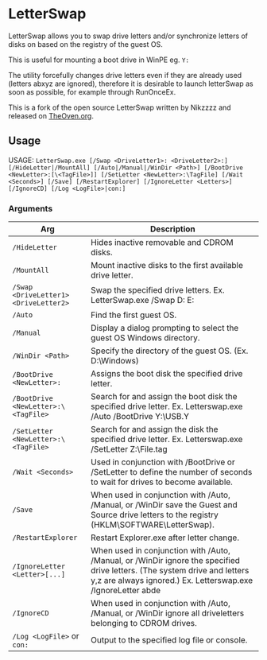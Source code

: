 # LetterSwap

LetterSwap allows you to swap drive letters and/or synchronize letters of disks on based on the registry of the guest OS.

This is useful for mounting a boot drive in WinPE eg. `Y:`

The utility forcefully changes drive letters even if they are already used (letters abxyz are ignored), therefore it is desirable to launch letterSwap as soon as possible, for example through RunOnceEx.

This is a fork of the open source LetterSwap written by Nikzzzz and released on [TheOven.org](https://old.theoven.org/index0435.html?topic=93.0).

## Usage

USAGE: `LetterSwap.exe [/Swap <DriveLetter1>: <DriveLetter2>:] [/HideLetter|/MountAll] [/Auto|/Manual|/WinDir <Path>] [/BootDrive <NewLetter>:[\<TagFile>]] [/SetLetter <NewLetter>:\TagFile] [/Wait <Seconds>] [/Save] [/RestartExplorer] [/IgnoreLetter <Letters>] [/IgnoreCD] [/Log <LogFile>|con:]`

### Arguments
|Arg|Description|
|---|---|
|`/HideLetter`                         | Hides inactive removable and CDROM disks.|
|`/MountAll`                           | Mount inactive disks to the first available drive letter.|
|`/Swap <DriveLetter1> <DriveLetter2>` | Swap the specified drive letters. Ex. LetterSwap.exe /Swap D: E:|
|`/Auto`                               | Find the first guest OS.|
|`/Manual`                             | Display a dialog prompting to select the guest OS Windows directory.|
|`/WinDir <Path>`                      | Specify the directory of the guest OS. (Ex. D:\Windows)|
|`/BootDrive <NewLetter>:`             | Assigns the boot disk the specified drive letter.|
|`/BootDrive <NewLetter>:\<TagFile>`   | Search for <TagFile> and assign the boot disk the specified drive letter. Ex. Letterswap.exe /Auto /BootDrive Y:\USB.Y|
|`/SetLetter <NewLetter>:\<TagFile>`   | Search for <TagFile> and assign the disk the specified drive letter. Ex. Letterswap.exe /SetLetter Z:\File.tag|
|`/Wait <Seconds>`                     | Used in conjunction with /BootDrive or /SetLetter to define the number of seconds to wait for drives to become available.|
|`/Save`                               | When used in conjunction with /Auto, /Manual, or /WinDir save the Guest and Source drive letters to the registry (HKLM\SOFTWARE\LetterSwap).|
|`/RestartExplorer`                    | Restart Explorer.exe after letter change.|
|`/IgnoreLetter <Letter>[...]`         | When used in conjunction with /Auto, /Manual, or /WinDir ignore the specified drive letters. (The system drive and letters y,z are always ignored.) Ex. Letterswap.exe /IgnoreLetter abde|
|`/IgnoreCD`                           | When used in conjunction with /Auto, /Manual, or /WinDir ignore all driveletters belonging to CDROM drives.|
|`/Log <LogFile>` or `con:`            | Output to the specified log file or console.|
